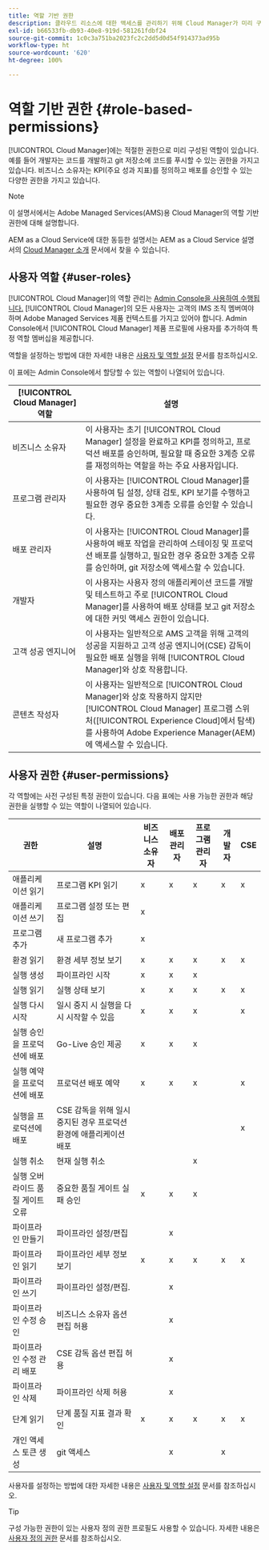```yaml
---
title: 역할 기반 권한
description: 클라우드 리소스에 대한 액세스를 관리하기 위해 Cloud Manager가 미리 구성한 역할 기반 사용 권한에 대해 알아보십시오.
exl-id: b66533fb-db93-40e8-919d-581261fdbf24
source-git-commit: 1c0c3a751ba2023fc2c2dd5d0d54f914373ad95b
workflow-type: ht
source-wordcount: '620'
ht-degree: 100%

---
```



# 역할 기반 권한 {#role-based-permissions}

[!UICONTROL Cloud Manager]에는 적절한 권한으로 미리 구성된 역할이 있습니다. 예를 들어 개발자는 코드를 개발하고 git 저장소에 코드를 푸시할 수 있는 권한을 가지고 있습니다. 비즈니스 소유자는 KPI(주요 성과 지표)를 정의하고 배포를 승인할 수 있는 다양한 권한을 가지고 있습니다.

>[!NOTE]
>
>이 설명서에서는 Adobe Managed Services(AMS)용 Cloud Manager의 역할 기반 권한에 대해 설명합니다.
>
>AEM as a Cloud Service에 대한 동등한 설명서는 AEM as a Cloud Service 설명서의 [Cloud Manager 소개](https://experienceleague.adobe.com/ko/docs/experience-manager-cloud-service/content/onboarding/concepts/cloud-manager-introduction.html#role-based-permissions) 문서에서 찾을 수 있습니다.

## 사용자 역할 {#user-roles}

[!UICONTROL Cloud Manager]의 역할 관리는 [Admin Console을 사용하여 수행됩니다.](https://helpx.adobe.com/kr/enterprise/using/admin-console.html) [!UICONTROL Cloud Manager]의 모든 사용자는 고객의 IMS 조직 멤버여야 하며 Adobe Managed Services 제품 컨텍스트를 가지고 있어야 합니다. Admin Console에서 [!UICONTROL Cloud Manager] 제품 프로필에 사용자를 추가하여 특정 역할 멤버십을 제공합니다.

역할을 설정하는 방법에 대한 자세한 내용은 [사용자 및 역할 설정](/help/requirements/users-and-roles.md) 문서를 참조하십시오.

이 표에는 Admin Console에서 할당할 수 있는 역할이 나열되어 있습니다.

| [!UICONTROL Cloud Manager] 역할 | 설명 |
|---|---|
| 비즈니스 소유자 | 이 사용자는 초기 [!UICONTROL Cloud Manager] 설정을 완료하고 KPI를 정의하고, 프로덕션 배포를 승인하며, 필요할 때 중요한 3계층 오류를 재정의하는 역할을 하는 주요 사용자입니다. |
| 프로그램 관리자 | 이 사용자는 [!UICONTROL Cloud Manager]를 사용하여 팀 설정, 상태 검토, KPI 보기를 수행하고 필요한 경우 중요한 3계층 오류를 승인할 수 있습니다. |
| 배포 관리자 | 이 사용자는 [!UICONTROL Cloud Manager]를 사용하여 배포 작업을 관리하여 스테이징 및 프로덕션 배포를 실행하고, 필요한 경우 중요한 3계층 오류를 승인하며, git 저장소에 액세스할 수 있습니다. |
| 개발자 | 이 사용자는 사용자 정의 애플리케이션 코드를 개발 및 테스트하고 주로 [!UICONTROL Cloud Manager]를 사용하여 배포 상태를 보고 git 저장소에 대한 커밋 액세스 권한이 있습니다. |
| 고객 성공 엔지니어 | 이 사용자는 일반적으로 AMS 고객을 위해 고객의 성공을 지원하고 고객 성공 엔지니어(CSE) 감독이 필요한 배포 실행을 위해 [!UICONTROL Cloud Manager]와 상호 작용합니다. |
| 콘텐츠 작성자 | 이 사용자는 일반적으로 [!UICONTROL Cloud Manager]와 상호 작용하지 않지만 [!UICONTROL Cloud Manager] 프로그램 스위처([!UICONTROL Experience Cloud]에서 탐색)를 사용하여 Adobe Experience Manager(AEM)에 액세스할 수 있습니다. |

## 사용자 권한 {#user-permissions}

각 역할에는 사전 구성된 특정 권한이 있습니다. 다음 표에는 사용 가능한 권한과 해당 권한을 실행할 수 있는 역할이 나열되어 있습니다.


| 권한 | 설명 | 비즈니스 소유자 | 배포 관리자 | 프로그램 관리자 | 개발자 | CSE |
|--- |--- |--- |--- |--- |--- |--- |
| 애플리케이션 읽기 | 프로그램 KPI 읽기 | x | x | x | x | x |
| 애플리케이션 쓰기 | 프로그램 설정 또는 편집 | x |  |  |  |  |
| 프로그램 추가 | 새 프로그램 추가 | x |  |  |  |  |
| 환경 읽기 | 환경 세부 정보 보기 | x | x | x | x | x |
| 실행 생성 | 파이프라인 시작 | x | x | x |  |  |
| 실행 읽기 | 실행 상태 보기 | x | x | x | x | x |
| 실행 다시 시작 | 일시 중지 시 실행을 다시 시작할 수 있음 | x | x | x |  | x |
| 실행 승인을 프로덕션에 배포 | Go-Live 승인 제공 | x | x | x |  |  |
| 실행 예약을 프로덕션에 배포 | 프로덕션 배포 예약 | x | x | x |  | x |
| 실행을 프로덕션에 배포 | CSE 감독을 위해 일시 중지된 경우 프로덕션 환경에 애플리케이션 배포 |  |  |  |  | x |
| 실행 취소 | 현재 실행 취소 |  |  | x |  |  |
| 실행 오버라이드 품질 게이트 오류 | 중요한 품질 게이트 실패 승인 | x | x | x |  |  |
| 파이프라인 만들기 | 파이프라인 설정/편집 |  | x |  |  |  |
| 파이프라인 읽기 | 파이프라인 세부 정보 보기 | x | x | x | x | x |
| 파이프라인 쓰기 | 파이프라인 설정/편집. |  | x |  |  |  |
| 파이프라인 수정 승인 | 비즈니스 소유자 옵션 편집 허용 |  | x |  |  |  |
| 파이프라인 수정 관리 배포 | CSE 감독 옵션 편집 허용 |  | x |  |  |  |
| 파이프라인 삭제 | 파이프라인 삭제 허용 |  | x |  |  |  |
| 단계 읽기 | 단계 품질 지표 결과 확인 | x | x | x | x | x |
| 개인 액세스 토큰 생성 | git 액세스 |  | x |  | x |  |

사용자를 설정하는 방법에 대한 자세한 내용은 [사용자 및 역할 설정](/help/requirements/users-and-roles.md) 문서를 참조하십시오.

>[!TIP]
>
>구성 가능한 권한이 있는 사용자 정의 권한 프로필도 사용할 수 있습니다. 자세한 내용은 [사용자 정의 권한](/help/using/custom-permissions.md) 문서를 참조하십시오.
